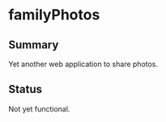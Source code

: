 # familyPhotos

## Summary
Yet another web application to share photos.

## Status
Not yet functional. 

